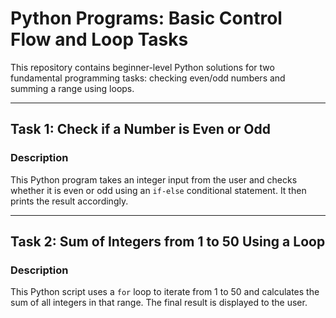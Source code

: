 # Python Programs: Basic Control Flow and Loop Tasks

This repository contains beginner-level Python solutions for two fundamental programming tasks: checking even/odd numbers and summing a range using loops.

---

## Task 1: Check if a Number is Even or Odd

### Description
This Python program takes an integer input from the user and checks whether it is even or odd using an `if-else` conditional statement. It then prints the result accordingly.


---

## Task 2: Sum of Integers from 1 to 50 Using a Loop

### Description
This Python script uses a `for` loop to iterate from 1 to 50 and calculates the sum of all integers in that range. The final result is displayed to the user.

